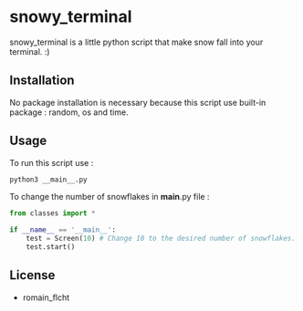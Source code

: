 # snowy_terminal

snowy_terminal is a little python script that make snow fall into your terminal. :)

## Installation

No package installation is necessary because this script use built-in package : random, os and time.

## Usage

To run this script use :

```bash
python3 __main__.py
```

To change the number of snowflakes in __main__.py file :

```python
from classes import *

if __name__ == '__main__':
    test = Screen(10) # Change 10 to the desired number of snowflakes.
    test.start()
```

## License
- romain_flcht
